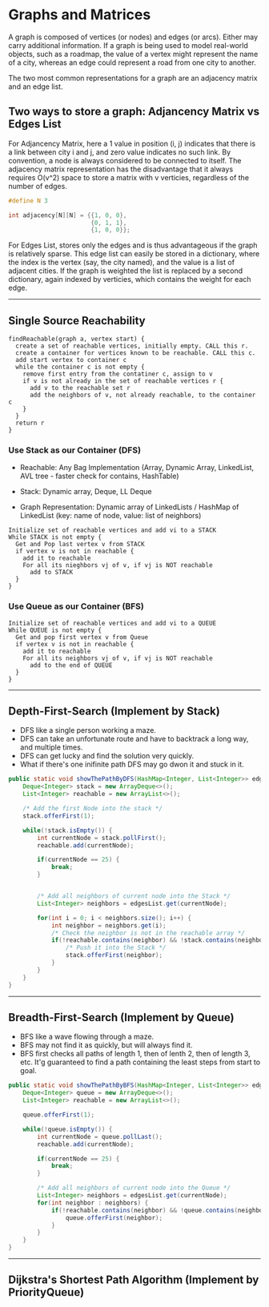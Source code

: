 # Graphs and Matrices

A graph is composed of vertices (or nodes) and edges (or arcs). Either may carry additional information. If a graph is being used to model real-world objects, such as a roadmap, the value of a vertex might represent the name of a city, whereas an edge could represent a road from one city to another.


The two most common representations for a graph are an adjacency matrix and an edge list. 

## Two ways to store a graph: Adjancency Matrix vs Edges List

For Adjancency Matrix, here a 1 value in position (i, j) indicates that there is a link between city i and j, and zero value indicates no such link. By convention, a node is always considered to be connected to itself. The adjacency matrix representation has the disadvantage that it always requires O(v^2) space to store a matrix with v verticies, regardless of the number of edges. 

```c
#define N 3

int adjacency[N][N] = {{1, 0, 0},
                       {0, 1, 1},
                       {1, 0, 0}};
```

For Edges List, stores only the edges and is thus advantageous if the graph is
relatively sparse. This edge list can easily be stored in a dictionary, where the index is the vertex (say, the city named), and the value is a list of adjacent cities. If the graph is weighted the list is replaced by a second dictionary, again indexed by verticies, which contains the weight for each edge.

***

## Single Source Reachability

```
findReachable(graph a, vertex start) {
  create a set of reachable vertices, initially empty. CALL this r.
  create a container for vertices known to be reachable. CALL this c.
  add start vertex to container c
  while the container c is not empty {
    remove first entry from the contatiner c, assign to v
    if v is not already in the set of reachable vertices r {
      add v to the reachable set r
      add the neighbors of v, not already reachable, to the container c
    }
  }
  return r 
}
```


### Use Stack as our Container (DFS)

- Reachable: Any Bag Implementation (Array, Dynamic Array, LinkedList, AVL tree - faster check for contains, HashTable)

- Stack: Dynamic array, Deque, LL Deque

- Graph Representation: Dynamic array of LinkedLists / HashMap of LinkedList (key: name of node, value: list of neighbors)

```
Initialize set of reachable vertices and add vi to a STACK
While STACK is not empty {
  Get and Pop last vertex v from STACK
  if vertex v is not in reachable {
    add it to reachable
    For all its nieghbors vj of v, if vj is NOT reachable
      add to STACK
  }
}
```

### Use Queue as our Container (BFS)

```
Initialize set of reachable vertices and add vi to a QUEUE
While QUEUE is not empty {
  Get and pop first vertex v from Queue
  if vertex v is not in reachable {
    add it to reachable
    For all its neighbors vj of v, if vj is NOT reachable
      add to the end of QUEUE
  } 
}
```

***

## Depth-First-Search (Implement by Stack)
- DFS like a single person working a maze.
- DFS can take an unfortunate route and have to backtrack a long way, and multiple times.
- DFS can get lucky and find the solution very quickly.
- What if there's one inifinite path DFS may go dwon it and stuck in it.

```java
public static void showThePathByDFS(HashMap<Integer, List<Integer>> edgesList) {
    Deque<Integer> stack = new ArrayDeque<>();
    List<Integer> reachable = new ArrayList<>();

    /* Add the first Node into the stack */
    stack.offerFirst(1);

    while(!stack.isEmpty()) {
        int currentNode = stack.pollFirst();
        reachable.add(currentNode);

        if(currentNode == 25) {
            break;
        }


        /* Add all neighbors of current node into the Stack */
        List<Integer> neighbors = edgesList.get(currentNode);

        for(int i = 0; i < neighbors.size(); i++) {
            int neighbor = neighbors.get(i);
            /* Check the neighbor is not in the reachable array */
            if(!reachable.contains(neighbor) && !stack.contains(neighbor)) {
                /* Push it into the Stack */
                stack.offerFirst(neighbor);
            }
        }
    }
}
```

***

## Breadth-First-Search (Implement by Queue)
- BFS like a wave flowing through a maze.
- BFS may not find it as quickly, but will always find it.
- BFS first checks all paths of length 1, then of lenth 2, then of length 3, etc. It'g guaranteed to find a path containing the least steps from start to goal.

```java
public static void showThePathByBFS(HashMap<Integer, List<Integer>> edgesList) {
    Deque<Integer> queue = new ArrayDeque<>();
    List<Integer> reachable = new ArrayList<>();

    queue.offerFirst(1);

    while(!queue.isEmpty()) {
        int currentNode = queue.pollLast();
        reachable.add(currentNode);

        if(currentNode == 25) {
            break;
        }

        /* Add all neighbors of current node into the Queue */
        List<Integer> neighbors = edgesList.get(currentNode);
        for(int neighbor : neighbors) {
            if(!reachable.contains(neighbor) && !queue.contains(neighbor)) {
                queue.offerFirst(neighbor);
            }
        }
    }
}
```

***

## Dijkstra's Shortest Path Algorithm (Implement by PriorityQueue)

